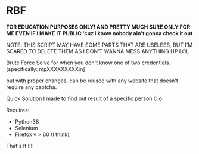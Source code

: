 # RBF
**FOR EDUCATION PURPOSES ONLY! AND PRETTY MUCH SURE ONLY FOR ME EVEN IF I MAKE IT PUBLIC 'cuz i know nobody ain't gonna check it out**

NOTE: THIS SCRIPT MAY HAVE SOME PARTS THAT ARE USELESS, BUT I'M SCARED TO DELETE THEM AS I DON'T WANNA MESS ANYTHING UP LOL

Brute Force Solve for when you don't know one of two credentials. [specifically: mpXXXXXXXXXin]

but with proper changes, can be reused with any website that doesn't require any captcha.

Quick Solution I made to find out result of a specific person O.o

Requires:
 - Python38
 - Selenium
 - Firefox v > 60 (I think)

That's It !!!!
